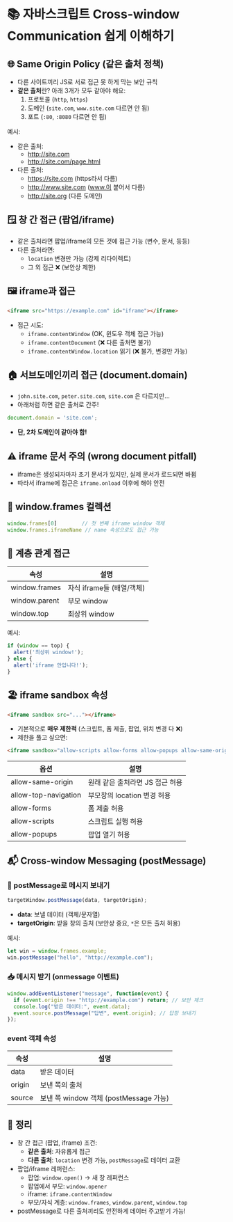 
# 📚 자바스크립트 Cross-window Communication 쉽게 이해하기

## 🌐 Same Origin Policy (같은 출처 정책)
- 다른 사이트끼리 JS로 서로 접근 못 하게 막는 보안 규칙
- **같은 출처**란? 아래 3개가 모두 같아야 해요:
    1. 프로토콜 (`http`, `https`)
    2. 도메인 (`site.com`, `www.site.com` 다르면 안 됨)
    3. 포트 (`:80`, `:8080` 다르면 안 됨)

예시:
- 같은 출처:
    - http://site.com
    - http://site.com/page.html
- 다른 출처:
    - https://site.com (https라서 다름)
    - http://www.site.com (www.이 붙어서 다름)
    - http://site.org (다른 도메인)

## 🪟 창 간 접근 (팝업/iframe)
- 같은 출처라면 팝업/iframe의 모든 것에 접근 가능 (변수, 문서, 등등)
- 다른 출처라면:
    - `location` 변경만 가능 (강제 리다이렉트)
    - 그 외 접근 ❌ (보안상 제한)

## 🖼 iframe과 접근
```html
<iframe src="https://example.com" id="iframe"></iframe>
```
- 접근 시도:
    - `iframe.contentWindow` (OK, 윈도우 객체 접근 가능)
    - `iframe.contentDocument` (❌ 다른 출처면 불가)
    - `iframe.contentWindow.location` 읽기 (❌ 불가, 변경만 가능)

## 🏠 서브도메인끼리 접근 (document.domain)
- `john.site.com`, `peter.site.com`, `site.com` 은 다르지만...
- 아래처럼 하면 같은 출처로 간주!
```javascript
document.domain = 'site.com';
```
- **단, 2차 도메인이 같아야 함!**

## ⚠️ iframe 문서 주의 (wrong document pitfall)
- iframe은 생성되자마자 초기 문서가 있지만, 실제 문서가 로드되면 바뀜
- 따라서 iframe에 접근은 `iframe.onload` 이후에 해야 안전

## 🧭 window.frames 컬렉션
```javascript
window.frames[0]        // 첫 번째 iframe window 객체
window.frames.iframeName // name 속성으로도 접근 가능
```

## 🌳 계층 관계 접근
| 속성          | 설명                         |
|---------------|----------------------------|
| window.frames | 자식 iframe들 (배열/객체)     |
| window.parent | 부모 window                 |
| window.top    | 최상위 window                |

예시:
```javascript
if (window == top) {
  alert('최상위 window!');
} else {
  alert('iframe 안입니다!');
}
```

## 🏖 iframe sandbox 속성
```html
<iframe sandbox src="..."></iframe>
```
- 기본적으로 **매우 제한적** (스크립트, 폼 제출, 팝업, 위치 변경 다 ❌)
- 제한을 풀고 싶으면:
```html
<iframe sandbox="allow-scripts allow-forms allow-popups allow-same-origin"></iframe>
```

| 옵션               | 설명                                |
|--------------------|-----------------------------------|
| allow-same-origin  | 원래 같은 출처라면 JS 접근 허용          |
| allow-top-navigation | 부모창의 location 변경 허용            |
| allow-forms        | 폼 제출 허용                          |
| allow-scripts      | 스크립트 실행 허용                      |
| allow-popups       | 팝업 열기 허용                          |

## 📬 Cross-window Messaging (postMessage)

### 💬 postMessage로 메시지 보내기
```javascript
targetWindow.postMessage(data, targetOrigin);
```
- **data**: 보낼 데이터 (객체/문자열)
- **targetOrigin**: 받을 창의 출처 (보안상 중요, `*`은 모든 출처 허용)

예시:
```javascript
let win = window.frames.example;
win.postMessage("hello", "http://example.com");
```

### 📥 메시지 받기 (onmessage 이벤트)
```javascript
window.addEventListener("message", function(event) {
  if (event.origin !== "http://example.com") return; // 보안 체크
  console.log("받은 데이터:", event.data);
  event.source.postMessage("답변", event.origin); // 답장 보내기
});
```

### event 객체 속성
| 속성    | 설명                                  |
|---------|---------------------------------------|
| data    | 받은 데이터                             |
| origin  | 보낸 쪽의 출처                          |
| source  | 보낸 쪽 window 객체 (postMessage 가능) |

## 📝 정리
- 창 간 접근 (팝업, iframe) 조건:
    - **같은 출처**: 자유롭게 접근
    - **다른 출처**: `location` 변경 가능, `postMessage`로 데이터 교환
- 팝업/iframe 레퍼런스:
    - 팝업: `window.open()` -> 새 창 레퍼런스
    - 팝업에서 부모: `window.opener`
    - iframe: `iframe.contentWindow`
    - 부모/자식 계층: `window.frames`, `window.parent`, `window.top`
- postMessage로 다른 출처끼리도 안전하게 데이터 주고받기 가능!
